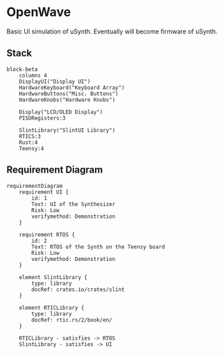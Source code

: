 # OpenWave

Basic UI simulation of uSynth. Eventually will become firmware of uSynth.

## Stack

```mermaid
block-beta
    columns 4
    DisplayUI("Display UI")
    HardwareKeyboard("Keyboard Array")
    HardwareButtons("Misc. Buttons")
    HardwareKnobs("Hardware Knobs")

    Display("LCD/OLED Display")
    PISORegisters:3

    SlintLibrary("SlintUI Library")
    RTICS:3
    Rust:4
    Teensy:4
```



## Requirement Diagram

```mermaid
requirementDiagram
    requirement UI {
        id: 1
        Text: UI of the Synthesizer
        Risk: Low
        verifymethod: Demonstration
    }

    requirement RTOS {
        id: 2
        Text: RTOS of the Synth on the Teensy board
        Risk: Low
        verifymethod: Demonstration
    }

    element SlintLibrary {
        type: library
        docRef: crates.io/crates/slint
    }

    element RTICLibrary {
        type: library
        docRef: rtic.rs/2/book/en/
    }

    RTICLibrary - satisfies -> RTOS
    SlintLibrary - satisfies -> UI



```
